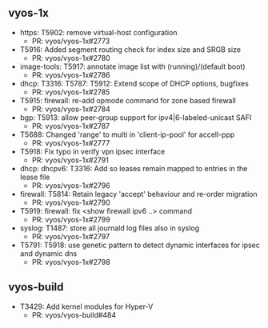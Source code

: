 ## vyos-1x
- https: T5902: remove virtual-host configuration
   - PR: vyos/vyos-1x#2773
- T5916: Added segment routing check for index size and SRGB size
   - PR: vyos/vyos-1x#2780
- image-tools: T5917: annotate image list with (running)/(default boot)
   - PR: vyos/vyos-1x#2786
- dhcp: T3316: T5787: T5912: Extend scope of DHCP options, bugfixes
   - PR: vyos/vyos-1x#2785
- T5915: firewall: re-add opmode command for zone based firewall
   - PR: vyos/vyos-1x#2784
- bgp: T5913: allow peer-group support for ipv4|6-labeled-unicast SAFI
   - PR: vyos/vyos-1x#2787
- T5688: Changed 'range' to multi in 'client-ip-pool' for accell-ppp
   - PR: vyos/vyos-1x#2777
- T5918: Fix typo in verify vpn ipsec interface
   - PR: vyos/vyos-1x#2791
- dhcp: dhcpv6: T3316: Add  so leases remain mapped to entries in the lease file
   - PR: vyos/vyos-1x#2796
- firewall: T5814: Retain legacy 'accept' behaviour and re-order migration
   - PR: vyos/vyos-1x#2790
- T5919: firewall: fix <show firewall ipv6 ..> command
   - PR: vyos/vyos-1x#2799
- syslog: T1487: store all journald log files also in syslog
   - PR: vyos/vyos-1x#2797
- T5791: T5918: use genetic pattern to detect dynamic interfaces for ipsec and dynamic dns
   - PR: vyos/vyos-1x#2798


## vyos-build
- T3429: Add kernel modules for Hyper-V
   - PR: vyos/vyos-build#484


